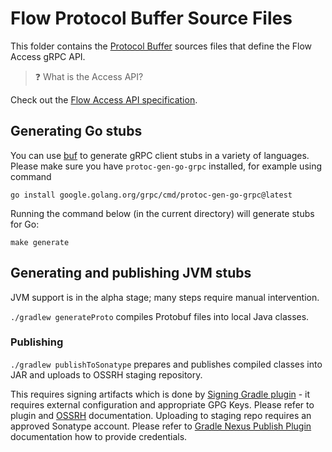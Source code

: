 # Flow Protocol Buffer Source Files

This folder contains the [Protocol Buffer](https://developers.google.com/protocol-buffers) sources files that define the Flow Access gRPC API.

> ❓ What is the Access API?

Check out the [Flow Access API specification](/docs/content/access-api.md).

## Generating Go stubs

You can use [buf](https://github.com/bufbuild/buf) to generate gRPC client stubs in a variety of languages.
Please make sure you have `protoc-gen-go-grpc` installed, for example using command
```shell script
go install google.golang.org/grpc/cmd/protoc-gen-go-grpc@latest
```

Running the command below (in the current directory) will generate stubs for Go:

```shell script
make generate
```

## Generating and publishing JVM stubs

JVM support is in the alpha stage; many steps require manual intervention.

`./gradlew generateProto` compiles Protobuf files into local Java classes.

### Publishing

`./gradlew publishToSonatype` prepares and publishes compiled classes into JAR and uploads to OSSRH staging repository. 

This requires signing artifacts which is done by [Signing Gradle plugin](https://docs.gradle.org/current/userguide/signing_plugin.html) - it requires 
external configuration and appropriate GPG Keys. Please refer to plugin and [OSSRH](https://central.sonatype.org/pages/working-with-pgp-signatures.html) 
documentation.
Uploading to staging repo requires an approved Sonatype account. Please refer to [Gradle Nexus Publish Plugin](https://github.com/gradle-nexus/publish-plugin) 
documentation how to provide credentials. 
